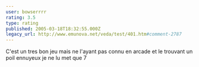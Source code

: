 ```yaml
---
user: bowserrrr
rating: 3.5
type: rating
published: 2005-03-18T18:32:55.000Z
legacy_url: http://www.emunova.net/veda/test/401.htm#comment-2787
---
```

C'est un tres bon jeu mais ne l'ayant pas connu en arcade et le trouvant un poil ennuyeux je ne lu met que 7